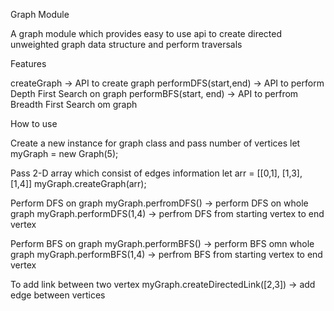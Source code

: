 Graph Module 

A graph module which provides easy to use api to create directed unweighted graph data structure and perform traversals 

Features 

createGraph -> API to create graph
performDFS(start,end) -> API to perform Depth First Search on graph 
performBFS(start, end) -> API to perfrom Breadth First Search om graph

How to use 

Create a new instance for graph class and pass number of vertices 
let myGraph = new Graph(5); 

Pass 2-D array which consist of edges information 
let arr = [[0,1], [1,3], [1,4]]
myGraph.createGraph(arr);

Perform DFS on graph 
myGraph.perfromDFS() -> perform DFS on whole graph 
myGraph.performDFS(1,4) -> perfrom DFS from starting vertex to end vertex

Perform BFS on graph 
myGraph.performBFS() -> perform BFS omn whole graph
myGraph.performBFS(1,4) -> perfrom BFS from starting vertex to end vertex

To add link between two vertex
myGraph.createDirectedLink([2,3]) -> add edge between vertices



